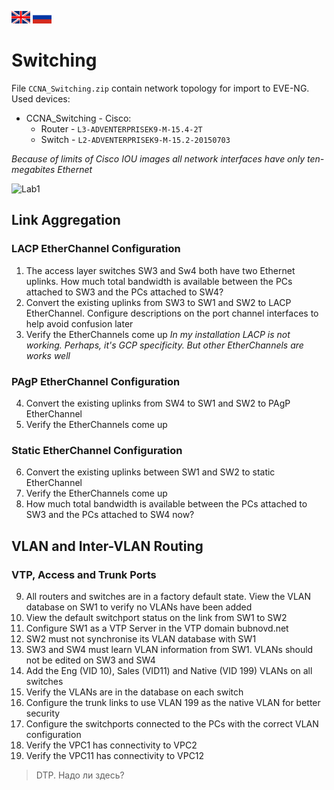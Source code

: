 [<img width=30 height=20 src="../../images/en.png">](README.en.md)  [<img width=30 height=20 src="../../images/ru.png">](README.md)
# Switching
File `CCNA_Switching.zip` contain network topology for import to EVE-NG.
Used devices:
- CCNA_Switching - Cisco:
  - Router - `L3-ADVENTERPRISEK9-M-15.4-2T`
  - Switch - `L2-ADVENTERPRISEK9-M-15.2-20150703`

*Because of limits of Cisco IOU images all network interfaces have only ten-megabites Ethernet*


![Lab1](https://github.com/devi1/Labs/blob/master/CCNA/Switching/lab1.png) 
## Link Aggregation
### LACP EtherChannel Configuration
1. The access layer switches SW3 and Sw4 both have two Ethernet uplinks. How much total bandwidth is available between the PCs attached to SW3 and the PCs attached to SW4?
2. Convert the existing uplinks from SW3 to SW1 and SW2 to LACP EtherChannel. Configure descriptions on the port channel interfaces to help avoid confusion later
3. Verify the EtherChannels come up *In my installation LACP is not working. Perhaps, it's GCP specificity. But other EtherChannels are works well*

### PAgP EtherChannel Configuration
4. Convert the existing uplinks from SW4 to SW1 and SW2 to PAgP EtherChannel
5. Verify the EtherChannels come up

### Static EtherChannel Configuration
6. Convert the existing uplinks between SW1 and SW2 to static EtherChannel
7. Verify the EtherChannels come up
8. How much total bandwidth is available between the PCs attached to SW3 and the PCs attached to SW4 now?

## VLAN and Inter-VLAN Routing
### VTP, Access and Trunk Ports
9. All routers and switches are in a factory default state. View the VLAN database on SW1 to verify no VLANs have been added 
10. View the default switchport status on the link from SW1 to SW2
11. Configure SW1 as a VTP Server in the VTP domain bubnovd.net
12. SW2 must not synchronise its VLAN database with SW1
13. SW3 and SW4 must learn VLAN information from SW1. VLANs should not be edited on SW3 and SW4
14. Add the Eng (VID 10), Sales (VID11) and Native (VID 199) VLANs on all switches
15. Verify the VLANs are in the database on each switch
16. Configure the trunk links to use VLAN 199 as the native VLAN for better security
17. Configure the switchports connected to the PCs with the correct VLAN configuration
18. Verify the VPC1 has connectivity to VPC2
19. Verify the VPC11 has connectivity to VPC12

>DTP. Надо ли здесь?